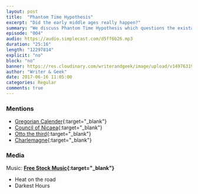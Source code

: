 ```yaml
---
layout: post
title:  "Phantom Time Hypothesis"
excerpt: "Did the early middle ages really happen?"
summary: "We discuss Phantom Time Hypothesis which questions the existance of early middle ages."
episode: "004"
audio: https://audio.simplecast.com/d5ff6b26.mp3
duration: "25:16"
length: "12297814"
explicit: "no"
block: "no"
banner: https://res.cloudinary.com/writerandgeek/image/upload/v1497631910/phantomtime.jpg
author: "Writer & Geek"
date: 2017-06-16 11:05:00
categories: Regular
comments: true
---
```



### Mentions
- [Gregorian Calender](http://res.cloudinary.com/writerandgeek/image/upload/v1497631910/phantomtime.jpg){:target="_blank"}
- [Council of Nicaea](https://en.wikipedia.org/wiki/First_Council_of_Nicaea){:target="_blank"}
- [Otto the third](https://en.wikipedia.org/wiki/Otto_III,_Holy_Roman_Emperor){:target="_blank"}
- [Charlemagne](https://en.wikipedia.org/wiki/Charlemagne){:target="_blank"}

### Media
Music: **[Free Stock Music](https://www.freestockmusic.com){:target="_blank"}**
- Heat on the road
- Darkest Hours